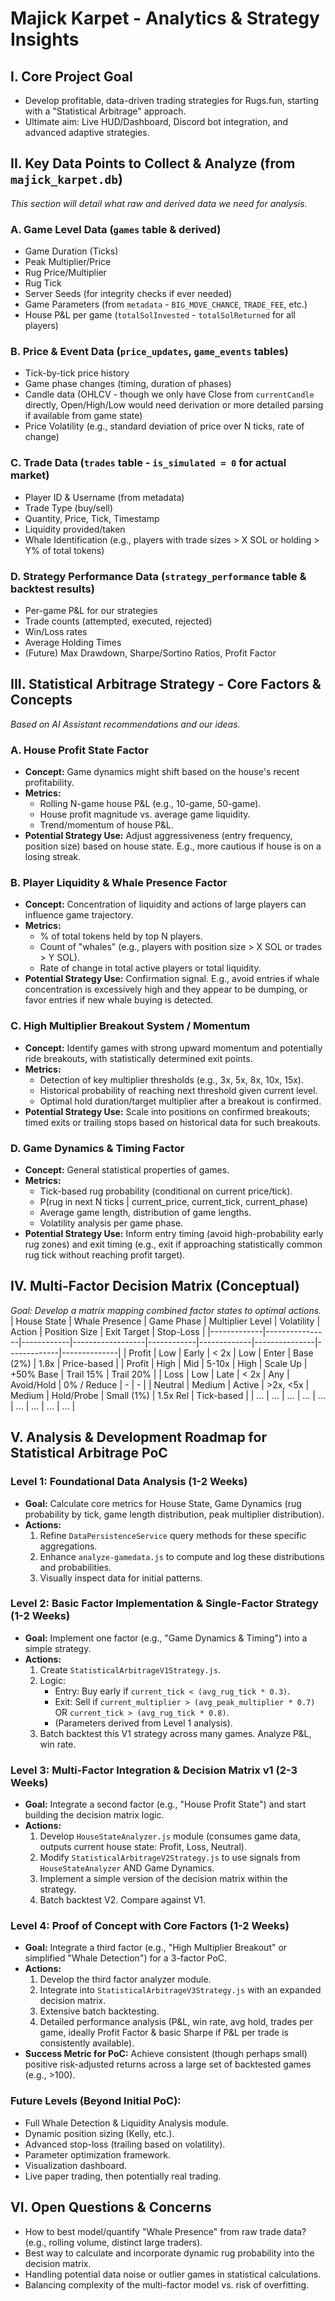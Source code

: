 # Majick Karpet - Analytics & Strategy Insights

## I. Core Project Goal
- Develop profitable, data-driven trading strategies for Rugs.fun, starting with a "Statistical Arbitrage" approach.
- Ultimate aim: Live HUD/Dashboard, Discord bot integration, and advanced adaptive strategies.

## II. Key Data Points to Collect & Analyze (from `majick_karpet.db`)
_This section will detail what raw and derived data we need for analysis._

### A. Game Level Data (`games` table & derived)
  - Game Duration (Ticks)
  - Peak Multiplier/Price
  - Rug Price/Multiplier
  - Rug Tick
  - Server Seeds (for integrity checks if ever needed)
  - Game Parameters (from `metadata` - `BIG_MOVE_CHANCE`, `TRADE_FEE`, etc.)
  - House P&L per game (`totalSolInvested` - `totalSolReturned` for all players)

### B. Price & Event Data (`price_updates`, `game_events` tables)
  - Tick-by-tick price history
  - Game phase changes (timing, duration of phases)
  - Candle data (OHLCV - though we only have Close from `currentCandle` directly, Open/High/Low would need derivation or more detailed parsing if available from game state)
  - Price Volatility (e.g., standard deviation of price over N ticks, rate of change)

### C. Trade Data (`trades` table - `is_simulated = 0` for actual market)
  - Player ID & Username (from metadata)
  - Trade Type (buy/sell)
  - Quantity, Price, Tick, Timestamp
  - Liquidity provided/taken
  - Whale Identification (e.g., players with trade sizes > X SOL or holding > Y% of total tokens)

### D. Strategy Performance Data (`strategy_performance` table & backtest results)
  - Per-game P&L for our strategies
  - Trade counts (attempted, executed, rejected)
  - Win/Loss rates
  - Average Holding Times
  - (Future) Max Drawdown, Sharpe/Sortino Ratios, Profit Factor

## III. Statistical Arbitrage Strategy - Core Factors & Concepts
_Based on AI Assistant recommendations and our ideas._

### A. House Profit State Factor
  - **Concept:** Game dynamics might shift based on the house's recent profitability.
  - **Metrics:**
    - Rolling N-game house P&L (e.g., 10-game, 50-game).
    - House profit magnitude vs. average game liquidity.
    - Trend/momentum of house P&L.
  - **Potential Strategy Use:** Adjust aggressiveness (entry frequency, position size) based on house state. E.g., more cautious if house is on a losing streak.

### B. Player Liquidity & Whale Presence Factor
  - **Concept:** Concentration of liquidity and actions of large players can influence game trajectory.
  - **Metrics:**
    - % of total tokens held by top N players.
    - Count of "whales" (e.g., players with position size > X SOL or trades > Y SOL).
    - Rate of change in total active players or total liquidity.
  - **Potential Strategy Use:** Confirmation signal. E.g., avoid entries if whale concentration is excessively high and they appear to be dumping, or favor entries if new whale buying is detected.

### C. High Multiplier Breakout System / Momentum
  - **Concept:** Identify games with strong upward momentum and potentially ride breakouts, with statistically determined exit points.
  - **Metrics:**
    - Detection of key multiplier thresholds (e.g., 3x, 5x, 8x, 10x, 15x).
    - Historical probability of reaching next threshold given current level.
    - Optimal hold duration/target multiplier after a breakout is confirmed.
  - **Potential Strategy Use:** Scale into positions on confirmed breakouts; timed exits or trailing stops based on historical data for such breakouts.

### D. Game Dynamics & Timing Factor
  - **Concept:** General statistical properties of games.
  - **Metrics:**
    - Tick-based rug probability (conditional on current price/tick).
    *   P(rug in next N ticks | current_price, current_tick, current_phase)
    - Average game length, distribution of game lengths.
    - Volatility analysis per game phase.
  - **Potential Strategy Use:** Inform entry timing (avoid high-probability early rug zones) and exit timing (e.g., exit if approaching statistically common rug tick without reaching profit target).

## IV. Multi-Factor Decision Matrix (Conceptual)
_Goal: Develop a matrix mapping combined factor states to optimal actions._
| House State | Whale Presence | Game Phase | Multiplier Level | Volatility | Action      | Position Size | Exit Target | Stop-Loss    |
|-------------|----------------|------------|------------------|------------|-------------|---------------|-------------|--------------|
| Profit      | Low            | Early      | < 2x             | Low        | Enter       | Base (2%)     | 1.8x        | Price-based  |
| Profit      | High           | Mid        | 5-10x            | High       | Scale Up    | +50% Base   | Trail 15%   | Trail 20%    |
| Loss        | Low            | Late       | < 2x             | Any        | Avoid/Hold  | 0% / Reduce | -           | -            |
| Neutral     | Medium         | Active     | >2x, <5x         | Medium     | Hold/Probe  | Small (1%)    | 1.5x Rel    | Tick-based   |
| ...         | ...            | ...        | ...              | ...        | ...         | ...           | ...         | ...          |

## V. Analysis & Development Roadmap for Statistical Arbitrage PoC

### Level 1: Foundational Data Analysis (1-2 Weeks)
  - **Goal:** Calculate core metrics for House State, Game Dynamics (rug probability by tick, game length distribution, peak multiplier distribution).
  - **Actions:**
    1.  Refine `DataPersistenceService` query methods for these specific aggregations.
    2.  Enhance `analyze-gamedata.js` to compute and log these distributions and probabilities.
    3.  Visually inspect data for initial patterns.

### Level 2: Basic Factor Implementation & Single-Factor Strategy (1-2 Weeks)
  - **Goal:** Implement one factor (e.g., "Game Dynamics & Timing") into a simple strategy.
  - **Actions:**
    1.  Create `StatisticalArbitrageV1Strategy.js`.
    2.  Logic:
        *   Entry: Buy early if `current_tick < (avg_rug_tick * 0.3)`.
        *   Exit: Sell if `current_multiplier > (avg_peak_multiplier * 0.7)` OR `current_tick > (avg_rug_tick * 0.8)`.
        *   (Parameters derived from Level 1 analysis).
    3.  Batch backtest this V1 strategy across many games. Analyze P&L, win rate.

### Level 3: Multi-Factor Integration & Decision Matrix v1 (2-3 Weeks)
  - **Goal:** Integrate a second factor (e.g., "House Profit State") and start building the decision matrix logic.
  - **Actions:**
    1.  Develop `HouseStateAnalyzer.js` module (consumes game data, outputs current house state: Profit, Loss, Neutral).
    2.  Modify `StatisticalArbitrageV2Strategy.js` to use signals from `HouseStateAnalyzer` AND Game Dynamics.
    3.  Implement a simple version of the decision matrix within the strategy.
    4.  Batch backtest V2. Compare against V1.

### Level 4: Proof of Concept with Core Factors (1-2 Weeks)
  - **Goal:** Integrate a third factor (e.g., "High Multiplier Breakout" or simplified "Whale Detection") for a 3-factor PoC.
  - **Actions:**
    1.  Develop the third factor analyzer module.
    2.  Integrate into `StatisticalArbitrageV3Strategy.js` with an expanded decision matrix.
    3.  Extensive batch backtesting.
    4.  Detailed performance analysis (P&L, win rate, avg hold, trades per game, ideally Profit Factor & basic Sharpe if P&L per trade is consistently available).
  - **Success Metric for PoC:** Achieve consistent (though perhaps small) positive risk-adjusted returns across a large set of backtested games (e.g., >100).

### Future Levels (Beyond Initial PoC):
  - Full Whale Detection & Liquidity Analysis module.
  - Dynamic position sizing (Kelly, etc.).
  - Advanced stop-loss (trailing based on volatility).
  - Parameter optimization framework.
  - Visualization dashboard.
  - Live paper trading, then potentially real trading.

## VI. Open Questions & Concerns
  - How to best model/quantify "Whale Presence" from raw trade data? (e.g., rolling volume, distinct large traders).
  - Best way to calculate and incorporate dynamic rug probability into the decision matrix.
  - Handling potential data noise or outlier games in statistical calculations.
  - Balancing complexity of the multi-factor model vs. risk of overfitting.
